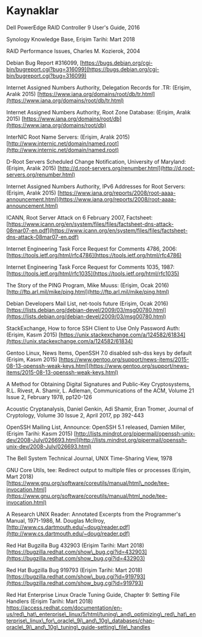 # Kaynaklar

Dell PowerEdge RAID Controller 9 User's Guide, 2016

Synology Knowledge Base, Erişim Tarihi: Mart 2018

RAID Performance Issues, Charles M. Kozierok, 2004

Debian Bug Report \#316099, [https://bugs.debian.org/cgi-bin/bugreport.cgi?bug=316099](https://bugs.debian.org/cgi-bin/bugreport.cgi?bug=316099)

Internet Assigned Numbers Authority, Delegation Records for .TR: \(Erişim, Aralık 2015\) [https://www.iana.org/domains/root/db/tr.html](https://www.iana.org/domains/root/db/tr.html)

Internet Assigned Numbers Authority, Root Zone Database: \(Erişim, Aralık 2015\) [https://www.iana.org/domains/root/db](https://www.iana.org/domains/root/db)

InterNIC Root Name Servers: \(Erişim, Aralık 2015\) [http://www.internic.net/domain/named.root](http://www.internic.net/domain/named.root)

D-Root Servers Scheduled Change Notification, University of Maryland: \(Erişim, Aralık 2015\) [http://d.root-servers.org/renumber.html](http://d.root-servers.org/renumber.html)

Internet Assigned Numbers Authority, IPv6 Addresses for Root Servers: \(Erişim, Aralık 2015\) [https://www.iana.org/reports/2008/root-aaaa-announcement.html](https://www.iana.org/reports/2008/root-aaaa-announcement.html)

ICANN, Root Server Attack on 6 February 2007, Factsheet: [https://www.icann.org/en/system/files/files/factsheet-dns-attack-08mar07-en.pdf](https://www.icann.org/en/system/files/files/factsheet-dns-attack-08mar07-en.pdf)

Internet Engineering Task Force Request for Comments 4786, 2006: [https://tools.ietf.org/html/rfc4786](https://tools.ietf.org/html/rfc4786)

Internet Engineering Task Force Request for Comments 1035, 1987: [https://tools.ietf.org/html/rfc1035](https://tools.ietf.org/html/rfc1035)

The Story of the PING Program, Mike Muuss: \(Erişim, Ocak 2016\) [http://ftp.arl.mil/mike/ping.html](http://ftp.arl.mil/mike/ping.html)

Debian Developers Mail List, net-tools future \(Erişim, Ocak 2016\) [https://lists.debian.org/debian-devel/2009/03/msg00780.html](https://lists.debian.org/debian-devel/2009/03/msg00780.html)

StackExchange, How to force SSH Client to Use Only Password Auth: \(Erişim, Kasım 2015\) [https://unix.stackexchange.com/a/124582/61834](https://unix.stackexchange.com/a/124582/61834)

Gentoo Linux, News Items, OpenSSH 7.0 disabled ssh-dss keys by default \(Erişim, Kasım 2015\) [https://www.gentoo.org/support/news-items/2015-08-13-openssh-weak-keys.html](https://www.gentoo.org/support/news-items/2015-08-13-openssh-weak-keys.html)

A Method for Obtaining Digital Signatures and Public-Key Cryptosystems, R.L. Rivest, A. Shamir, L. Adleman, Communications of the ACM, Volume 21 Issue 2, February 1978, pp120-126

Acoustic Cryptanalysis, Daniel Genkin, Adi Shamir, Eran Tromer, Journal of Cryptology, Volume 30 Issue 2, April 2017, pp 392-443

OpenSSH Mailing List, Announce: OpenSSH 5.1 released, Damien Miller, \(Erişim Tarihi: Kasım 2015\) [http://lists.mindrot.org/pipermail/openssh-unix-dev/2008-July/026693.html](http://lists.mindrot.org/pipermail/openssh-unix-dev/2008-July/026693.html)

The Bell System Technical Journal, UNIX Time-Sharing View, 1978

GNU Core Utils, tee: Redirect output to multiple files or processes \(Erişim, Mart 2018\) [https://www.gnu.org/software/coreutils/manual/html\_node/tee-invocation.html](https://www.gnu.org/software/coreutils/manual/html_node/tee-invocation.html)

A Research UNIX Reader: Annotated Excerpts from the Programmer's Manual, 1971-1986, M. Douglas McIlroy, [http://www.cs.dartmouth.edu/~doug/reader.pdf](http://www.cs.dartmouth.edu/~doug/reader.pdf)

Red Hat Bugzilla Bug 432903 \(Erişim Tarihi: Mart 2018\) [https://bugzilla.redhat.com/show\_bug.cgi?id=432903](https://bugzilla.redhat.com/show_bug.cgi?id=432903)

Red Hat Bugzilla Bug 919793 \(Erişim Tarihi: Mart 2018\) [https://bugzilla.redhat.com/show\_bug.cgi?id=919793](https://bugzilla.redhat.com/show_bug.cgi?id=919793)

Red Hat Enterprise Linux Oracle Tuning Guide, Chapter 9: Setting File Handlers \(Erişim Tarihi: Mart 2018\) https://access.redhat.com/documentation/en-us/red\_hat\_enterprise\_linux/5/html/tuning\_and\_optimizing\_red\_hat\_enterprise\_linux\_for\_oracle\_9i\_and\_10g\_databases/chap-oracle\_9i\_and\_10g\_tuning\_guide-setting\_file\_handles




